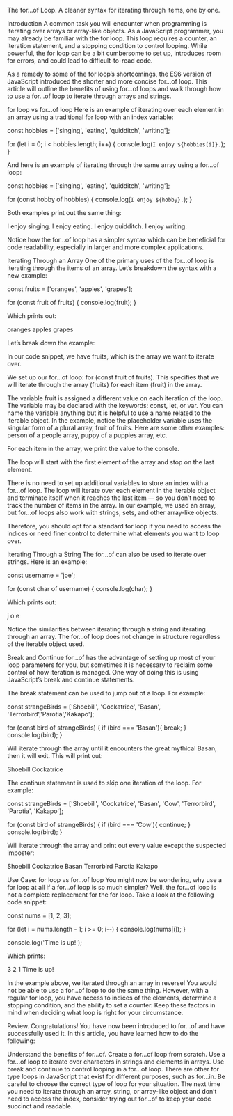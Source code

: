 The for...of Loop.
A cleaner syntax for iterating through items, one by one.

Introduction
A common task you will encounter when programming is iterating over arrays or array-like objects. As a JavaScript programmer, you may already be familiar with the for loop. This loop requires a counter, an iteration statement, and a stopping condition to control looping. While powerful, the for loop can be a bit cumbersome to set up, introduces room for errors, and could lead to difficult-to-read code.

As a remedy to some of the for loop’s shortcomings, the ES6 version of JavaScript introduced the shorter and more concise for...of loop. This article will outline the benefits of using for...of loops and walk through how to use a for...of loop to iterate through arrays and strings.

for loop vs for…of loop
Here is an example of iterating over each element in an array using a traditional for loop with an index variable:

const hobbies = ['singing', 'eating', 'quidditch', 'writing'];
 
for (let i = 0; i < hobbies.length; i++) {
  console.log(`I enjoy ${hobbies[i]}.`);
}

And here is an example of iterating through the same array using a for...of loop:

const hobbies = ['singing', 'eating', 'quidditch', 'writing'];
 
for (const hobby of hobbies) {
  console.log(`I enjoy ${hobby}.`);
}

Both examples print out the same thing:

I enjoy singing.
I enjoy eating.
I enjoy quidditch.
I enjoy writing.

Notice how the for...of loop has a simpler syntax which can be beneficial for code readability, especially in larger and more complex applications.

Iterating Through an Array
One of the primary uses of the for...of loop is iterating through the items of an array. Let’s breakdown the syntax with a new example:

const fruits = ['oranges', 'apples', 'grapes'];
 
for (const fruit of fruits) {
  console.log(fruit);
}

Which prints out:

oranges
apples
grapes

Let’s break down the example:

In our code snippet, we have fruits, which is the array we want to iterate over.

We set up our for...of loop: for (const fruit of fruits). This specifies that we will iterate through the array (fruits) for each item (fruit) in the array.

The variable fruit is assigned a different value on each iteration of the loop. The variable may be declared with the keywords: const, let, or var. You can name the variable anything but it is helpful to use a name related to the iterable object. In the example, notice the placeholder variable uses the singular form of a plural array, fruit of fruits. Here are some other examples: person of a people array, puppy of a puppies array, etc.

For each item in the array, we print the value to the console.

The loop will start with the first element of the array and stop on the last element.

There is no need to set up additional variables to store an index with a for...of loop. The loop will iterate over each element in the iterable object and terminate itself when it reaches the last item — so you don’t need to track the number of items in the array. In our example, we used an array, but for...of loops also work with strings, sets, and other array-like objects.

Therefore, you should opt for a standard for loop if you need to access the indices or need finer control to determine what elements you want to loop over.

Iterating Through a String
The for...of can also be used to iterate over strings. Here is an example:

const username = 'joe';
 
for (const char of username) {
  console.log(char);
}

Which prints out:

j
o
e

Notice the similarities between iterating through a string and iterating through an array. The for...of loop does not change in structure regardless of the iterable object used.

Break and Continue
for...of has the advantage of setting up most of your loop parameters for you, but sometimes it is necessary to reclaim some control of how iteration is managed. One way of doing this is using JavaScript’s break and continue statements.

The break statement can be used to jump out of a loop. For example:

const strangeBirds = ['Shoebill', 'Cockatrice', 'Basan', 'Terrorbird','Parotia','Kakapo'];
 
for (const bird of strangeBirds) {
  if (bird === 'Basan'){ 
    break; 
  }
  console.log(bird);
}

Will iterate through the array until it encounters the great mythical Basan, then it will exit. This will print out:

Shoebill
Cockatrice

The continue statement is used to skip one iteration of the loop. For example:

const strangeBirds = ['Shoebill', 'Cockatrice', 'Basan', 'Cow', 'Terrorbird', 'Parotia', 'Kakapo'];
 
for (const bird of strangeBirds) {
  if  (bird === 'Cow'){
    continue;
  }
  console.log(bird);
}

Will iterate through the array and print out every value except the suspected imposter:

Shoebill
Cockatrice
Basan
Terrorbird
Parotia
Kakapo

Use Case: for loop vs for…of loop
You might now be wondering, why use a for loop at all if a for...of loop is so much simpler? Well, the for...of loop is not a complete replacement for the for loop. Take a look at the following code snippet:

const nums = [1, 2, 3];

for (let i = nums.length - 1; i >= 0; i--) {
  console.log(nums[i]);
}

console.log('Time is up!');

Which prints:

3
2
1
Time is up! 

In the example above, we iterated through an array in reverse! You would not be able to use a for...of loop to do the same thing. However, with a regular for loop, you have access to indices of the elements, determine a stopping condition, and the ability to set a counter. Keep these factors in mind when deciding what loop is right for your circumstance.



Review.
Congratulations! You have now been introduced to for...of and have successfully used it. In this article, you have learned how to do the following:

Understand the benefits of for...of.
Create a for...of loop from scratch.
Use a for...of loop to iterate over characters in strings and elements in arrays.
Use break and continue to control looping in a for...of loop.
There are other for type loops in JavaScript that exist for different purposes, such as for...in. Be careful to choose the correct type of loop for your situation. The next time you need to iterate through an array, string, or array-like object and don’t need to access the index, consider trying out for...of to keep your code succinct and readable.